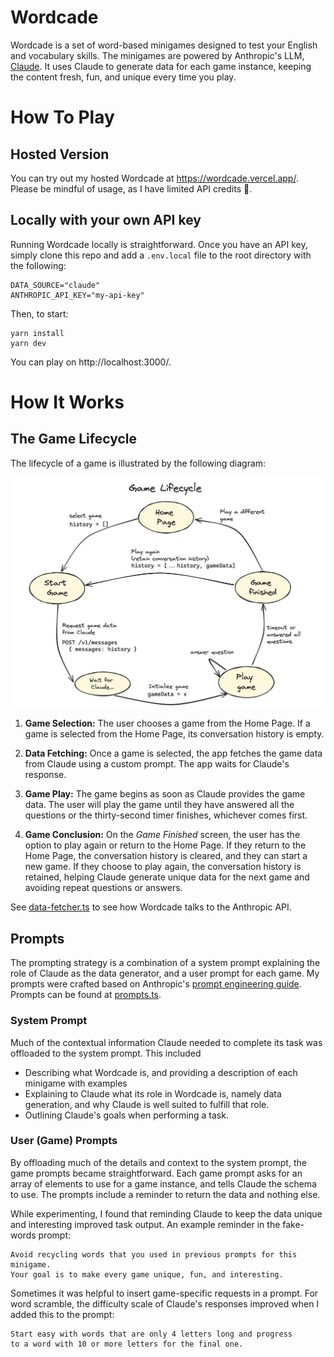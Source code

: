 # Wordcade

Wordcade is a set of word-based minigames designed to test your English and vocabulary skills. The minigames are powered by Anthropic's LLM, [Claude](https://www.anthropic.com/claude). It uses Claude to generate data for each game instance, keeping the content fresh, fun, and unique every time you play.

# How To Play

## Hosted Version

You can try out my hosted Wordcade at https://wordcade.vercel.app/. Please be mindful of usage, as I have limited API credits 🙏.

## Locally with your own API key

Running Wordcade locally is straightforward. Once you have an API key, simply clone this repo and add a `.env.local` file to the root directory with the following:

```
DATA_SOURCE="claude"
ANTHROPIC_API_KEY="my-api-key"
```

Then, to start:

```
yarn install
yarn dev
```

You can play on http://localhost:3000/.

# How It Works

## The Game Lifecycle

The lifecycle of a game is illustrated by the following diagram:

![Game Lifecycle](/public/images/game-lifecycle.png)

1. **Game Selection:** The user chooses a game from the Home Page. If a game is selected from the Home Page, its conversation history is empty.

2. **Data Fetching:** Once a game is selected, the app fetches the game data from Claude using a custom prompt. The app waits for Claude's response.

3. **Game Play:** The game begins as soon as Claude provides the game data. The user will play the game until they have answered all the questions or the thirty-second timer finishes, whichever comes first.

4. **Game Conclusion:** On the _Game Finished_ screen, the user has the option to play again or return to the Home Page. If they return to the Home Page, the conversation history is cleared, and they can start a new game. If they choose to play again, the conversation history is retained, helping Claude generate unique data for the next game and avoiding repeat questions or answers.

See [data-fetcher.ts](./lib/data/data-fetcher.ts) to see how Wordcade talks to the Anthropic API.

## Prompts

The prompting strategy is a combination of a system prompt explaining the role of Claude as the data generator, and a user prompt for each game. My prompts were crafted based on Anthropic's [prompt engineering guide](https://docs.anthropic.com/en/docs/build-with-claude/prompt-engineering/overview). Prompts can be found at [prompts.ts](./lib/data/prompts.ts).

### System Prompt

Much of the contextual information Claude needed to complete its task was offloaded to the system prompt. This included

- Describing what Wordcade is, and providing a description of each minigame with examples
- Explaining to Claude what its role in Wordcade is, namely data generation, and why Claude is well suited to fulfill that role.
- Outlining Claude's goals when performing a task.

### User (Game) Prompts

By offloading much of the details and context to the system prompt, the game prompts became straightforward. Each game prompt asks for an array of elements to use for a game instance, and tells Claude the schema to use. The prompts include a reminder to return the data and nothing else.

While experimenting, I found that reminding Claude to keep the data unique and interesting improved task output. An example reminder in the fake-words prompt:

```
Avoid recycling words that you used in previous prompts for this minigame.
Your goal is to make every game unique, fun, and interesting.
```

Sometimes it was helpful to insert game-specific requests in a prompt. For word scramble, the difficulty scale of Claude's responses improved when I added this to the prompt:

```
Start easy with words that are only 4 letters long and progress
to a word with 10 or more letters for the final one.
```
